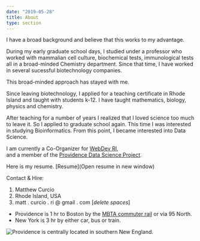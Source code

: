 ```yaml
---
date: "2019-05-28"
title: About
type: section
---
```


I have a broad background and believe that this works to my advantage.

During my early graduate school days, I studied under a professor who worked with mammalian cell culture, biochemical tests, immunological tests all in a broad-minded Chemistry department. Since that time, I have worked in several sucessful biotechnology companies. 

This broad-minded approach has stayed with me. 

Since leaving biotechnology, I applied for a teaching certificate in Rhode Island and taught with students k-12. I have taught mathematics, biology, physics and chemistry.

After teaching for a number of years I realized that I loved science too much to leave it. So I applied to graduate school again. This time I was interested in studying Bioinformatics. From this point, I became interested into Data Science.

I am currently a Co-Organizer for [WebDev RI](https://www.meetup.com/webdevri/),   
and a member of the [Providence Data Science Project](https://www.meetup.com/Providence-Data-Science-Project/).

Here is my resume. [Resume](Open resume in new window)

Contact & Hire:

1. Matthew Curcio  
2. Rhode Island, USA  
3. matt . curcio . ri @ gmail . com [_delete spaces_]

* Providence is 1 hr to Boston by the [MBTA commuter rail](https://www.mbta.com/schedules/CR-Providence/timetable?direction_id=1) or via 95 North.   
* New York is 3 hr by either car, bus or train.

![Providence is centrally located in southern New England.](/pvd.ri.png)

